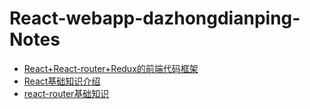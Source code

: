 # React-webapp-dazhongdianping-Notes


- [React+React-router+Redux的前端代码框架](https://github.com/rex19/Developtment-Notes/blob/master/FrontEnd%20Notes/FE%20and%20Linux.md)
- [React基础知识介绍](https://github.com/rex19/Developtment-Notes/blob/master/FrontEnd%20Notes/Webpack%20Note.md)
- [react-router基础知识](https://github.com/rex19/Developtment-Notes/blob/master/FrontEnd%20Notes/Webpack%20Note.md)